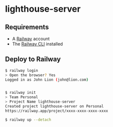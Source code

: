 # lighthouse-server

## Requirements

- A [Railway](https://railway.app/) account
- The [Railway CLI](https://docs.railway.app/develop/cli) installed

## Deploy to Railway

```bash
$ railway login
> Open the browser? Yes
Logged in as John Lion (john@lion.com)


$ railway init
> Team Personal
> Project Name lighthouse-server
Created project lighthouse-server on Personal
https://railway.app/project/xxxx-xxxx-xxxx-xxxx

$ railway up --detach
```

